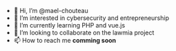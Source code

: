 - 👋 Hi, I’m @mael-chouteau
- 👀 I’m interested in cybersecurity and entrepreneurship
- 🌱 I’m currently learning PHP and vue.js
- 💞️ I’m looking to collaborate on the lawmia project
- 📫 How to reach me **comming soon**

<!---
mael-chouteau/mael-chouteau is a ✨ special ✨ repository because its `README.md` (this file) appears on your GitHub profile.
You can click the Preview link to take a look at your changes.
--->
